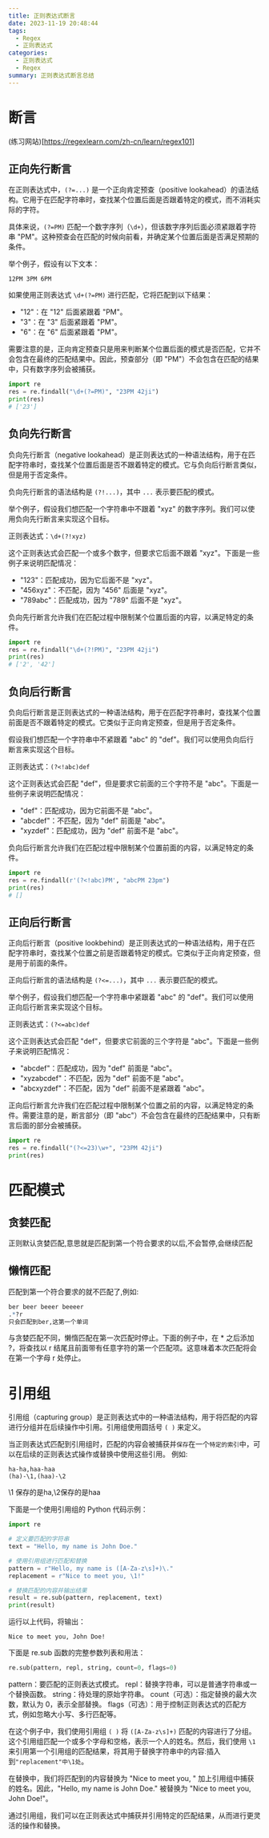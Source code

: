 ```yaml
---
title: 正则表达式断言
date: 2023-11-19 20:48:44
tags:
  - Regex
  - 正则表达式
categories:
  - 正则表达式
  - Regex
summary: 正则表达式断言总结
---
```

# 断言
(练习网站)[https://regexlearn.com/zh-cn/learn/regex101]

## 正向先行断言
在正则表达式中，`(?=...)` 是一个正向肯定预查（positive lookahead）的语法结构。它用于在匹配字符串时，查找某个位置后面是否跟着特定的模式，而不消耗实际的字符。

具体来说，`(?=PM)` 匹配一个数字序列（`\d+`），但该数字序列后面必须紧跟着字符串 "PM"。这种预查会在匹配的时候向前看，并确定某个位置后面是否满足预期的条件。

举个例子，假设有以下文本：

```
12PM 3PM 6PM
```

如果使用正则表达式 `\d+(?=PM)` 进行匹配，它将匹配到以下结果：

- "12"：在 "12" 后面紧跟着 "PM"。
- "3"：在 "3" 后面紧跟着 "PM"。
- "6"：在 "6" 后面紧跟着 "PM"。

需要注意的是，正向肯定预查只是用来判断某个位置后面的模式是否匹配，它并不会包含在最终的匹配结果中。因此，预查部分（即 "PM"）不会包含在匹配的结果中，只有数字序列会被捕获。
```python
import re
res = re.findall("\d+(?=PM)", "23PM 42ji")
print(res)
# ['23'] 
```

## 负向先行断言
负向先行断言（negative lookahead）是正则表达式的一种语法结构，用于在匹配字符串时，查找某个位置后面是否不跟着特定的模式。它与负向后行断言类似，但是用于否定条件。

负向先行断言的语法结构是 `(?!...)`，其中 `...` 表示要匹配的模式。

举个例子，假设我们想匹配一个字符串中不跟着 "xyz" 的数字序列。我们可以使用负向先行断言来实现这个目标。

正则表达式：`\d+(?!xyz)`

这个正则表达式会匹配一个或多个数字，但要求它后面不跟着 "xyz"。下面是一些例子来说明匹配情况：

- "123"：匹配成功，因为它后面不是 "xyz"。
- "456xyz"：不匹配，因为 "456" 后面是 "xyz"。
- "789abc"：匹配成功，因为 "789" 后面不是 "xyz"。

负向先行断言允许我们在匹配过程中限制某个位置后面的内容，以满足特定的条件。

```python
import re
res = re.findall("\d+(?!PM)", "23PM 42ji")
print(res)
# ['2', '42']
```
## 负向后行断言
负向后行断言是正则表达式的一种语法结构，用于在匹配字符串时，查找某个位置前面是否不跟着特定的模式。它类似于正向肯定预查，但是用于否定条件。

假设我们想匹配一个字符串中不紧跟着 "abc" 的 "def"。我们可以使用负向后行断言来实现这个目标。

正则表达式：`(?<!abc)def`

这个正则表达式会匹配 "def"，但是要求它前面的三个字符不是 "abc"。下面是一些例子来说明匹配情况：

- "def"：匹配成功，因为它前面不是 "abc"。
- "abcdef"：不匹配，因为 "def" 前面是 "abc"。
- "xyzdef"：匹配成功，因为 "def" 前面不是 "abc"。

负向后行断言允许我们在匹配过程中限制某个位置前面的内容，以满足特定的条件。
```python
import re
res = re.findall(r'(?<!abc)PM', "abcPM 23pm")
print(res)
# []
```
## 正向后行断言
正向后行断言（positive lookbehind）是正则表达式的一种语法结构，用于在匹配字符串时，查找某个位置之前是否跟着特定的模式。它类似于正向肯定预查，但是用于前面的条件。

正向后行断言的语法结构是 `(?<=...)`，其中 `...` 表示要匹配的模式。

举个例子，假设我们想匹配一个字符串中紧跟着 "abc" 的 "def"。我们可以使用正向后行断言来实现这个目标。

正则表达式：`(?<=abc)def`

这个正则表达式会匹配 "def"，但要求它前面的三个字符是 "abc"。下面是一些例子来说明匹配情况：

- "abcdef"：匹配成功，因为 "def" 前面是 "abc"。
- "xyzabcdef"：不匹配，因为 "def" 前面不是 "abc"。
- "abcxyzdef"：不匹配，因为 "def" 前面不是紧跟着 "abc"。

正向后行断言允许我们在匹配过程中限制某个位置之前的内容，以满足特定的条件。需要注意的是，断言部分（即 "abc"）不会包含在最终的匹配结果中，只有断言后面的部分会被捕获。

```python
import re
res = re.findall("(?<=23)\w+", "23PM 42ji")
print(res)
```
# 匹配模式
## 贪婪匹配
正则默认贪婪匹配,意思就是匹配到第一个符合要求的以后,不会暂停,会继续匹配
## 懒惰匹配
匹配到第一个符合要求的就不匹配了,例如:
```r
ber beer beeer beeeer
.*?r
只会匹配到ber,这第一个单词
```
与贪婪匹配不同，懒惰匹配在第一次匹配时停止。下面的例子中，在 * 之后添加 ?，将查找以 r 结尾且前面带有任意字符的第一个匹配项。这意味着本次匹配将会在第一个字母 r 处停止。

# 引用组
引用组（capturing group）是正则表达式中的一种语法结构，用于将匹配的内容进行分组并在后续操作中引用。引用组使用圆括号 `( )` 来定义。

当正则表达式匹配到引用组时，匹配的内容会被捕获并`保存`在一个`特定的索引`中，可以在后续的正则表达式操作或替换中使用这些引用。
例如:
```
ha-ha,haa-haa
(ha)-\1,(haa)-\2
```
\1 保存的是ha,\2保存的是haa

下面是一个使用引用组的 Python 代码示例：

```python
import re

# 定义要匹配的字符串
text = "Hello, my name is John Doe."

# 使用引用组进行匹配和替换
pattern = r"Hello, my name is ([A-Za-z\s]+)\."
replacement = r"Nice to meet you, \1!"

# 替换匹配的内容并输出结果
result = re.sub(pattern, replacement, text)
print(result)
```

运行以上代码，将输出：
```
Nice to meet you, John Doe!
```
下面是 re.sub 函数的完整参数列表和用法：
```python
re.sub(pattern, repl, string, count=0, flags=0)
```
pattern：要匹配的正则表达式模式。
repl：替换字符串，可以是普通字符串或一个替换函数。
string：待处理的原始字符串。
count（可选）：指定替换的最大次数，默认为 0，表示全部替换。
flags（可选）：用于控制正则表达式的匹配方式，例如忽略大小写、多行匹配等。

在这个例子中，我们使用引用组 `( )` 将 `([A-Za-z\s]+)` 匹配的内容进行了分组。这个引用组匹配一个或多个字母和空格，表示一个人的姓名。然后，我们使用 `\1` 来引用第一个引用组的匹配结果，将其用于替换字符串中的内容:插入到`"replacement"中\1处`。

在替换中，我们将匹配到的内容替换为 "Nice to meet you, " 加上引用组中捕获的姓名。因此，"Hello, my name is John Doe." 被替换为 "Nice to meet you, John Doe!"。

通过引用组，我们可以在正则表达式中捕获并引用特定的匹配结果，从而进行更灵活的操作和替换。
